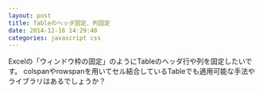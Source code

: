 ```yaml
---
layout: post
title: Tableのヘッダ固定、列固定
date: 2014-12-16 14:29:40
categories: javascript css
---
```

<p>Excelの「ウィンドウ枠の固定」のようにTableのヘッダ行や列を固定したいです。
colspanやrowspanを用いてセル結合しているTableでも適用可能な手法やライブラリはあるでしょうか？</p>
